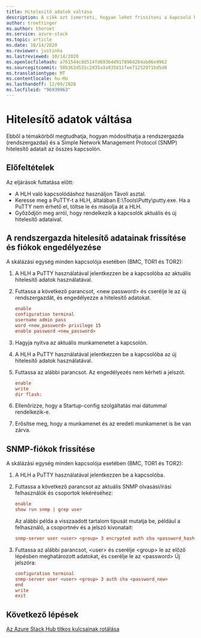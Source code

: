 ```yaml
---
title: Hitelesítő adatok váltása
description: A cikk azt ismerteti, hogyan lehet frissíteni a kapcsoló hitelesítő adatait egy Azure Stack hub számára
author: troettinger
ms.author: thoroet
ms.service: azure-stack
ms.topic: article
ms.date: 10/14/2020
ms.reviewer: justinha
ms.lastreviewed: 10/14/2020
ms.openlocfilehash: a761544c8d514fd69364d917890d284ab06e9962
ms.sourcegitcommit: 50b362d531c2d35a3a935811fee71252971bd5d8
ms.translationtype: MT
ms.contentlocale: hu-HU
ms.lasthandoff: 12/09/2020
ms.locfileid: "96939963"
---
```

# <a name="switch-credentials"></a>Hitelesítő adatok váltása

Ebből a témakörből megtudhatja, hogyan módosíthatja a rendszergazda (rendszergazdai) és a Simple Network Management Protocol (SNMP) hitelesítő adatait az összes kapcsolón. 

## <a name="prerequisites"></a>Előfeltételek

Az eljárások futtatása előtt:

- A HLH való kapcsolódáshoz használjon Távoli asztal.
- Keresse meg a PuTTY-t a HLH, általában E:\Tools\Putty\putty.exe. Ha a PuTTY nem érhető el, töltse le és másolja át a HLH.
- Győződjön meg arról, hogy rendelkezik a kapcsolók aktuális és új hitelesítő adataival.

## <a name="update-credentials-for-the-admin-and-enable-accounts"></a>A rendszergazda hitelesítő adatainak frissítése és fiókok engedélyezése 

A skálázási egység minden kapcsolója esetében (BMC, TOR1 és TOR2):

1. A HLH a PuTTY használatával jelentkezzen be a kapcsolóba az aktuális hitelesítő adatok használatával. 
1. Futtassa a következő parancsot, \<new password\> és cserélje le az új rendszergazdát, és engedélyezze a hitelesítő adatokat. 
   ```ini
   enable
   configuration terminal
   username admin pass
   word <new_password> privilege 15
   enable password <new_password>
   ```
1. Hagyja nyitva az aktuális munkamenetet a kapcsolón.
1. A HLH a PuTTY használatával jelentkezzen be a kapcsolóba az új hitelesítő adatok használatával.
1. Futtassa az alábbi parancsot. Az engedélyezés nem kérheti a jelszót.

   ```ini
   enable
   write
   dir flash:
   ```

1. Ellenőrizze, hogy a Startup-config szolgáltatás mai dátummal rendelkezik-e.
1. Erősítse meg, hogy a munkamenet és az eredeti munkamenet is be van zárva.

## <a name="update-snmp-accounts"></a>SNMP-fiókok frissítése

A skálázási egység minden kapcsolója esetében (BMC, TOR1 és TOR2):

1. A HLH a PuTTY használatával jelentkezzen be a kapcsolóba.
1. Futtassa a következő parancsot az aktuális SNMP olvasási/írási felhasználók és csoportok lekéréséhez:

   ```ini
   enable
   show run snmp | grep user
   ```

   Az alábbi példa a visszaadott tartalom típusát mutatja be, például a felhasználó, a csoportnév és a jelszó kivonatait:

   ```ini
   snmp-server user <user> <group> 3 encrypted auth sha <password_hash>
   ```

1. Futtassa az alábbi parancsot, \<user\> és cserélje \<group\> le az előző lépésben meghatározott adatokat, és cserélje le az \<password\> Új jelszóra:

   ```ini
   configuration terminal
   snmp-server user <user> <group> 3 auth sha <password_new>
   end
   write
   exit
   ```

## <a name="next-steps"></a>Következő lépések

[Az Azure Stack Hub titkos kulcsainak rotálása](../operator/azure-stack-rotate-secrets.md)